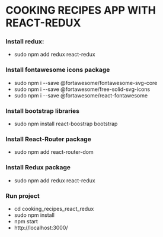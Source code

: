 # COOKING RECIPES APP WITH REACT-REDUX

### Install redux:

- sudo npm add redux react-redux

### Install fontawesome icons package

- sudo npm i --save @fortawesome/fontawesome-svg-core
- sudo npm i --save @fortawesome/free-solid-svg-icons
- sudo npm i --save @fortawesome/react-fontawesome

### Install bootstrap libraries

- sudo npm install react-boostrap bootstrap

### Install React-Router package

- sudo npm add react-router-dom

### Install Redux package

- sudo npm add redux react-redux

### Run project

- cd cooking_recipes_react_redux
- sudo npm install
- npm start
- http://localhost:3000/

